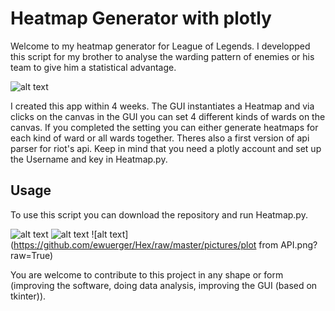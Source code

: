 # Heatmap Generator with plotly



Welcome to my heatmap generator for League of Legends. I developped this script for my brother to analyse the warding pattern of enemies or his team to give him a statistical advantage.

![alt text](https://github.com/ewuerger/Hex/raw/master/pictures/HeatmapGUIusage.png?raw=True)

I created this app within 4 weeks. The GUI instantiates a Heatmap and via clicks on the canvas in the GUI you can set 4 different kinds of wards on the canvas. If you completed the setting you can either generate heatmaps for each kind of ward or all wards together. Theres also a first version of api parser for riot's api. Keep in mind that you need a plotly account and set up the Username and key in Heatmap.py.

## Usage
To use this script you can download the repository and run Heatmap.py. 

![alt text](https://github.com/ewuerger/Hex/raw/master/pictures/HeatmapGUI.png?raw=True)
![alt text](https://github.com/ewuerger/Hex/raw/master/pictures/HeatmapGUI2.png?raw=True)
![alt text](https://github.com/ewuerger/Hex/raw/master/pictures/plot from API.png?raw=True)

You are welcome to contribute to this project in any shape or form
(improving the software, doing data analysis, improving the GUI (based on tkinter)).